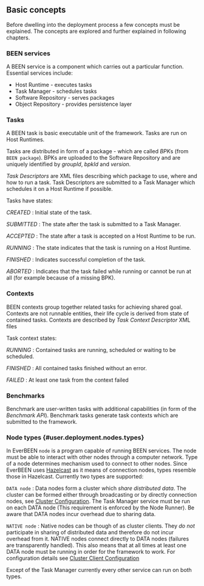## Basic concepts
Before dwelling into the deployment process a few concepts must be explained. The concepts are explored and further explained in following chapters.


### BEEN services
A BEEN service is a component which carries out a particular function. Essential services include:

* Host Runtime - executes tasks
* Task Manager - schedules tasks
* Software Repository - serves packages
* Object Repository - provides persistence layer


### Tasks
A BEEN task is basic executable unit of the framework. Tasks are run on Host Runtimes.

Tasks are distributed in form of a package - which are called *BPK*s (from `BEEN package`). BPKs are uploaded to the Software Repository and are uniquely identified by *groupId*, *bpkId* and *version*.

*Task Descriptors* are XML files describing which package to use, where and how to run a task. Task Descriptors are submitted to a Task Manager which schedules it on a Host Runtime if possible.

Tasks have states:

*CREATED*
:	Initial state of the task.

*SUBMITTED*
:	The state after the task is submitted to a Task Manager.

*ACCEPTED*
:	The state after a task is accepted on a Host Runtime to be run.

*RUNNING*
:	The state indicates that the task is running on a Host Runtime.

*FINISHED*
:	Indicates successful completion of the task.

*ABORTED*
:	Indicates that the task failed while running or cannot be run at all (for example because of a missing BPK).

### Contexts
BEEN contexts group together related tasks for achieving shared goal. Contexts are not runnable entities, their life cycle is derived from state of contained tasks. Contexts are described by *Task Context Descriptor* XML files   

Task context states:

 *RUNNING*
:	 Contained tasks are running, scheduled or waiting to be scheduled.

 *FINISHED*
:	All contained tasks finished without an error.

 *FAILED*
:	At least one task from the context failed

### Benchmarks

Benchmark are user-written tasks with additional capabilities (in form of the *Benchmark API*). Benchmark tasks generate task contexts which are submitted to the framework.

### Node types {#user.deployment.nodes.types}
In EverBEEN `node` is a program capable of running BEEN services. The node must be able to interact with other nodes through a computer network. Type of a node determines mechanism used to connect to other nodes. Since EverBEEN uses [Hazelcast](#devel.techno.hazelcast) as it means of connection nodes, types resemble those in Hazelcast. Currently two types are supported:

`DATA node`
:	Data nodes form a cluster which *share distributed data*. The cluster can be formed either through broadcasting or by directly connection nodes, see [Cluster Configuration](#user.configuration.cluster). The Task Manager service must be run on each DATA node (This requirement is enforced by the Node Runner). Be aware that DATA nodes incur overhead due to sharing data.

`NATIVE node`
:	Native nodes can be though of as cluster clients. They *do not* participate in sharing of distributed data and therefore do not incur overhead from it. NATIVE nodes connect directly to DATA nodes (failures are transparently handled). This also means that at all times at least one DATA node must be running in order for the framework to work. For configuration details see [Cluster Client Configuration](#user.configuration.client)  


Except of the Task Manager currently every other service can run on both types.

